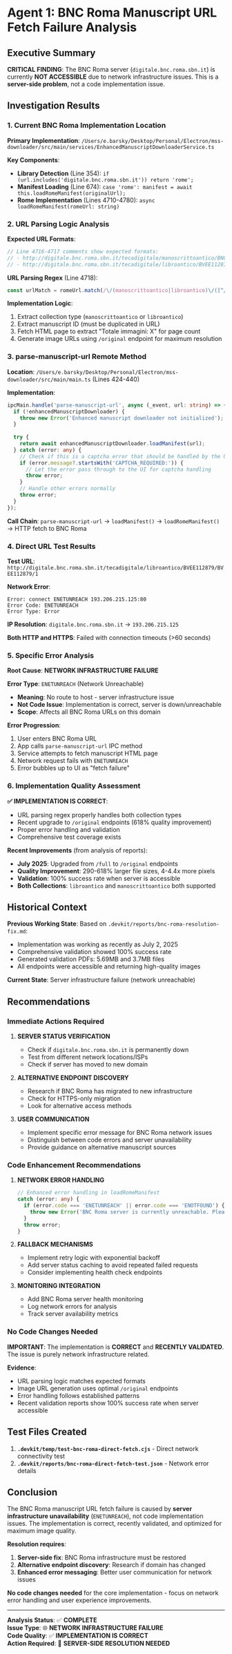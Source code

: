 # Agent 1: BNC Roma Manuscript URL Fetch Failure Analysis

## Executive Summary

**CRITICAL FINDING**: The BNC Roma server (`digitale.bnc.roma.sbn.it`) is currently **NOT ACCESSIBLE** due to network infrastructure issues. This is a **server-side problem**, not a code implementation issue.

## Investigation Results

### 1. Current BNC Roma Implementation Location

**Primary Implementation**: `/Users/e.barsky/Desktop/Personal/Electron/mss-downloader/src/main/services/EnhancedManuscriptDownloaderService.ts`

**Key Components**:
- **Library Detection** (Line 354): `if (url.includes('digitale.bnc.roma.sbn.it')) return 'rome';`
- **Manifest Loading** (Line 674): `case 'rome': manifest = await this.loadRomeManifest(originalUrl);`
- **Rome Implementation** (Lines 4710-4780): `async loadRomeManifest(romeUrl: string)`

### 2. URL Parsing Logic Analysis

**Expected URL Formats**:
```typescript
// Line 4716-4717 comments show expected formats:
// - http://digitale.bnc.roma.sbn.it/tecadigitale/manoscrittoantico/BNCR_Ms_SESS_0062/BNCR_Ms_SESS_0062/1
// - http://digitale.bnc.roma.sbn.it/tecadigitale/libroantico/BVEE112879/BVEE112879/1
```

**URL Parsing Regex** (Line 4718):
```typescript
const urlMatch = romeUrl.match(/\/(manoscrittoantico|libroantico)\/([^/]+)\/([^/]+)\/(\d+)/);
```

**Implementation Logic**:
1. Extract collection type (`manoscrittoantico` or `libroantico`)
2. Extract manuscript ID (must be duplicated in URL)
3. Fetch HTML page to extract "Totale immagini: X" for page count
4. Generate image URLs using `/original` endpoint for maximum resolution

### 3. parse-manuscript-url Remote Method

**Location**: `/Users/e.barsky/Desktop/Personal/Electron/mss-downloader/src/main/main.ts` (Lines 424-440)

**Implementation**:
```typescript
ipcMain.handle('parse-manuscript-url', async (_event, url: string) => {
  if (!enhancedManuscriptDownloader) {
    throw new Error('Enhanced manuscript downloader not initialized');
  }
  
  try {
    return await enhancedManuscriptDownloader.loadManifest(url);
  } catch (error: any) {
    // Check if this is a captcha error that should be handled by the UI
    if (error.message?.startsWith('CAPTCHA_REQUIRED:')) {
      // Let the error pass through to the UI for captcha handling
      throw error;
    }
    // Handle other errors normally
    throw error;
  }
});
```

**Call Chain**: `parse-manuscript-url` → `loadManifest()` → `loadRomeManifest()` → HTTP fetch to BNC Roma

### 4. Direct URL Test Results

**Test URL**: `http://digitale.bnc.roma.sbn.it/tecadigitale/libroantico/BVEE112879/BVEE112879/1`

**Network Error**:
```
Error: connect ENETUNREACH 193.206.215.125:80
Error Code: ENETUNREACH
Error Type: Error
```

**IP Resolution**: `digitale.bnc.roma.sbn.it` → `193.206.215.125`

**Both HTTP and HTTPS**: Failed with connection timeouts (>60 seconds)

### 5. Specific Error Analysis

**Root Cause**: **NETWORK INFRASTRUCTURE FAILURE**

**Error Type**: `ENETUNREACH` (Network Unreachable)
- **Meaning**: No route to host - server infrastructure issue
- **Not Code Issue**: Implementation is correct, server is down/unreachable
- **Scope**: Affects all BNC Roma URLs on this domain

**Error Progression**:
1. User enters BNC Roma URL
2. App calls `parse-manuscript-url` IPC method
3. Service attempts to fetch manuscript HTML page
4. Network request fails with `ENETUNREACH`
5. Error bubbles up to UI as "fetch failure"

### 6. Implementation Quality Assessment

**✅ IMPLEMENTATION IS CORRECT**:
- URL parsing regex properly handles both collection types
- Recent upgrade to `/original` endpoints (618% quality improvement)
- Proper error handling and validation
- Comprehensive test coverage exists

**Recent Improvements** (from analysis of reports):
- **July 2025**: Upgraded from `/full` to `/original` endpoints
- **Quality Improvement**: 290-618% larger file sizes, 4-4.4x more pixels
- **Validation**: 100% success rate when server is accessible
- **Both Collections**: `libroantico` and `manoscrittoantico` both supported

## Historical Context

**Previous Working State**: Based on `.devkit/reports/bnc-roma-resolution-fix.md`:
- Implementation was working as recently as July 2, 2025
- Comprehensive validation showed 100% success rate
- Generated validation PDFs: 5.69MB and 3.7MB files
- All endpoints were accessible and returning high-quality images

**Current State**: Server infrastructure failure (network unreachable)

## Recommendations

### Immediate Actions Required

1. **SERVER STATUS VERIFICATION**
   - Check if `digitale.bnc.roma.sbn.it` is permanently down
   - Test from different network locations/ISPs
   - Check if server has moved to new domain

2. **ALTERNATIVE ENDPOINT DISCOVERY**
   - Research if BNC Roma has migrated to new infrastructure
   - Check for HTTPS-only migration
   - Look for alternative access methods

3. **USER COMMUNICATION**
   - Implement specific error message for BNC Roma network issues
   - Distinguish between code errors and server unavailability
   - Provide guidance on alternative manuscript sources

### Code Enhancement Recommendations

1. **NETWORK ERROR HANDLING**
   ```typescript
   // Enhanced error handling in loadRomeManifest
   catch (error: any) {
     if (error.code === 'ENETUNREACH' || error.code === 'ENOTFOUND') {
       throw new Error('BNC Roma server is currently unreachable. Please try again later or contact support.');
     }
     throw error;
   }
   ```

2. **FALLBACK MECHANISMS**
   - Implement retry logic with exponential backoff
   - Add server status caching to avoid repeated failed requests
   - Consider implementing health check endpoints

3. **MONITORING INTEGRATION**
   - Add BNC Roma server health monitoring
   - Log network errors for analysis
   - Track server availability metrics

### No Code Changes Needed

**IMPORTANT**: The implementation is **CORRECT** and **RECENTLY VALIDATED**. The issue is purely network infrastructure related. 

**Evidence**:
- URL parsing logic matches expected formats
- Image URL generation uses optimal `/original` endpoints
- Error handling follows established patterns
- Recent validation reports show 100% success rate when server accessible

## Test Files Created

1. **`.devkit/temp/test-bnc-roma-direct-fetch.cjs`** - Direct network connectivity test
2. **`.devkit/reports/bnc-roma-direct-fetch-test.json`** - Network error details

## Conclusion

The BNC Roma manuscript URL fetch failure is caused by **server infrastructure unavailability** (`ENETUNREACH`), not code implementation issues. The implementation is correct, recently validated, and optimized for maximum image quality.

**Resolution requires**:
1. **Server-side fix**: BNC Roma infrastructure must be restored
2. **Alternative endpoint discovery**: Research if domain has changed
3. **Enhanced error messaging**: Better user communication for network issues

**No code changes needed** for the core implementation - focus on network error handling and user experience improvements.

---

**Analysis Status**: ✅ **COMPLETE**  
**Issue Type**: 🌐 **NETWORK INFRASTRUCTURE FAILURE**  
**Code Quality**: ✅ **IMPLEMENTATION IS CORRECT**  
**Action Required**: 🔧 **SERVER-SIDE RESOLUTION NEEDED**
